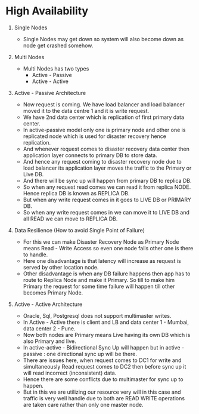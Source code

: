 # High Availability 


1) Single Nodes 

    * Single Nodes may get down so system will also become down as node get crashed somehow.


2) Multi Nodes 

    * Multi Nodes has two types
        * Active - Passive 
        * Active - Active  

3) Active - Passive Architecture

    * Now request is coming. We have load balancer and load balancer moved it to the data centre 1 and it is write request. 
    * We have 2nd data center which is replication of first primary data center. 
    * In active-passive model only one is primary node and other one is replicated node which is used for disaster recovery hence replication. 
    * And whenever request comes to disaster recovery data center then application layer connects to primary DB to store data.
    * And hence any request coming to disaster recovery node due to load balancer its application layer moves the traffic to the Primary or Live DB.
    * And there will be sync up will happen from primary DB to replica DB.
    * So when any request read comes we can read it from replica NODE. Hence replica DB is known as REPLICA DB.
    * But when any write request comes in it goes to LIVE DB or PRIMARY DB. 
    * So when any write request comes in we can move it to LIVE DB and all READ we can move to REPLICA DB.


4) Data Resilience (How to avoid Single Point of Failure)

    * For this we can make Disaster Recovery Node as Primary Node means Read - Write Access so even one node fails other one is there to handle. 
    * Here one disadvantage is that latency will increase as request is served by other location node.
    *  Other disadvantage is when any DB failure happens then app has to route to Replica Node and make it Primary. So till to make him Primary the request for some time failure will happen till other becomes Primary Node.


5) Active - Active Architecture

    * Oracle, Sql, Postgresql does not support multimaster writes. 
    * In Active - Active there is client and LB and data center 1 - Mumbai, data center 2 - Pune. 
    * Now both nodes are Primary means Live having its own DB which is also Primary and live. 
    * In active-active - Bidirectional Sync Up will happen but in active - passive : one directional sync up will be there.
    * There are issues here, when request comes to DC1 for write and simultaneously Read request comes to DC2 then before sync up it will read incorrect (inconsistent) data.
    * Hence there are some conflicts due to multimaster for sync up to happen. 
    * But in this we are utilizing our resource very will in this case and traffic is very well handle due to both are READ WRITE operations are taken care rather than only one master node. 
    
    